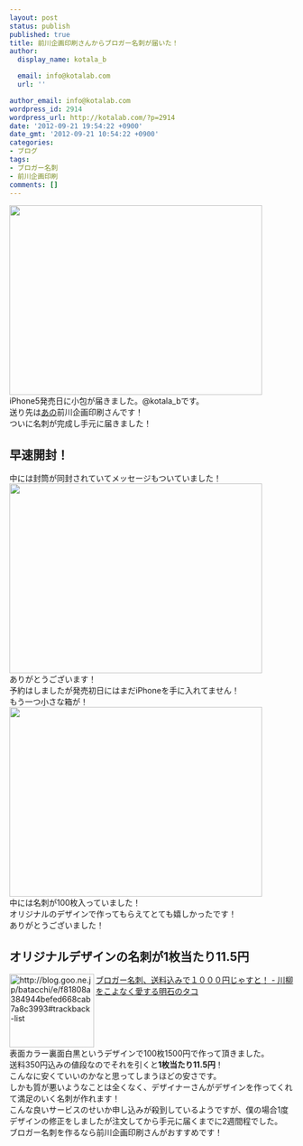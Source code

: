 ```yaml
---
layout: post
status: publish
published: true
title: 前川企画印刷さんからブロガー名刺が届いた！
author:
  display_name: kotala_b

  email: info@kotalab.com
  url: ''

author_email: info@kotalab.com
wordpress_id: 2914
wordpress_url: http://kotalab.com/?p=2914
date: '2012-09-21 19:54:22 +0900'
date_gmt: '2012-09-21 10:54:22 +0900'
categories:
- ブログ
tags:
- ブロガー名刺
- 前川企画印刷
comments: []
---
```

<p><a href="http://kotalab.com/wp-content/uploads/blogermeishi_120921_03.jpg" target="_blank"><img src="http://kotalab.com/wp-content/uploads/blogermeishi_120921_03.jpg" alt="" title="blogermeishi_120921_03" width="448" height="336" class="alignnone size-full wp-image-2918" /></a><br />
iPhone5発売日に小包が届きました。@kotala_bです。<br />
送り先は<a href="http://kotalab.com/meishi-maekawa" title="前川企画印刷さんでブロガー名刺を作ってみる！" target="_blank">あの</a>前川企画印刷さんです！<br />
ついに名刺が完成し手元に届きました！<br />
<!--more--></p>
<h2>早速開封！</h2>
<p>中には封筒が同封されていてメッセージもついていました！<br />
<a href="http://kotalab.com/wp-content/uploads/blogermeishi_120921_02.jpg" target="_blank"><img src="http://kotalab.com/wp-content/uploads/blogermeishi_120921_02.jpg" alt="" title="blogermeishi_120921_02" width="448" height="336 class="alignnone size-full wp-image-2917" /></a><br />
ありがとうございます！<br />
予約はしましたが発売初日にはまだiPhoneを手に入れてません！<br />
もう一つ小さな箱が！<br />
<a href="http://kotalab.com/wp-content/uploads/blogermeishi_120921_01.jpg" target="_blank"><img src="http://kotalab.com/wp-content/uploads/blogermeishi_120921_01.jpg" alt="" title="blogermeishi_120921_01" width="448" height="336" class="alignnone size-full wp-image-2916" /></a><br />
中には名刺が100枚入っていました！<br />
オリジナルのデザインで作ってもらえてとても嬉しかったです！<br />
ありがとうございました！</p>
<h2>オリジナルデザインの名刺が1枚当たり11.5円</h2>
<p><a href="http://blog.goo.ne.jp/batacchi/e/f81808a384944befed668cab7a8c3993#trackback-list" target="_blank"><img src="http://capture.heartrails.com/150x130?http://blog.goo.ne.jp/batacchi/e/f81808a384944befed668cab7a8c3993#trackback-list" alt="http://blog.goo.ne.jp/batacchi/e/f81808a384944befed668cab7a8c3993#trackback-list" width="150" height="130" align="left" /></a><a href="http://blog.goo.ne.jp/batacchi/e/f81808a384944befed668cab7a8c3993#trackback-list" target="_blank">ブロガー名刺、送料込みで１０００円じゃすと！ - 川柳をこよなく愛する明石のタコ</a><br style="clear:both;" />表面カラー裏面白黒というデザインで100枚1500円で作って頂きました。<br />
送料350円込みの値段なのでそれを引くと<strong>1枚当たり11.5円</strong>！<br />
こんなに安くていいのかなと思ってしまうほどの安さです。<br />
しかも質が悪いようなことは全くなく、デザイナーさんがデザインを作ってくれて満足のいく名刺が作れます！<br />
こんな良いサービスのせいか申し込みが殺到しているようですが、僕の場合1度デザインの修正をしましたが注文してから手元に届くまでに2週間程でした。<br />
ブロガー名刺を作るなら前川企画印刷さんがおすすめです！</p>
